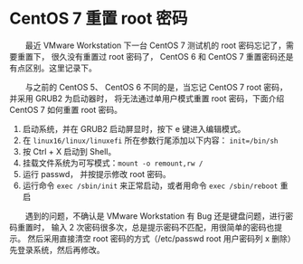 # CentOS 7 重置 root 密码

　　最近 VMware Workstation 下一台 CentOS 7 测试机的 root 密码忘记了，需要重置下，
很久没有重置过 root 密码了， CentOS 6 和 CentOS 7 重置密码还是有点区别。这里记录下。

　　与之前的 CentOS 5、 CentOS 6 不同的是，当忘记 CentOS 7 root 密码，并采用 GRUB2 为启动器时，
将无法通过单用户模式重置 root 密码，下面介绍 CentOS 7 如何重置 root 密码。

1. 启动系统，并在 GRUB2 启动屏显时，按下 e 键进入编辑模式。
2. 在 `linux16/linux/linuxefi`​ 所在参数行尾添加以下内容： `init=/bin/sh`​
3. 按 Ctrl + X 启动到 Shell。
4. 挂载文件系统为可写模式：`mount -o remount,rw /`​
5. 运行 passwd， 并按提示修改 root 密码。
6. 运行命令 `exec /sbin/init`​ 来正常启动，或者用命令 `exec /sbin/reboot`​ 重启

　　遇到的问题，不确认是 VMware Workstation 有 Bug 还是键盘问题，进行密码重置时，
输入 2 次密码很多次，总是提示密码不匹配，用很简单的密码也提示。
然后采用直接清空 root 密码的方式（/etc/passwd root 用户密码列 x 删除）先登录系统，然后再修改。

　　‍
